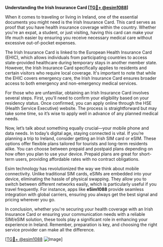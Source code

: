 **Understanding the Irish Insurance Card [[TG💪+ @esim1088](https://t.me/s/esim1088)]**

When it comes to traveling or living in Ireland, one of the essential documents you might need is the Irish Insurance Card. This card serves as proof that you have health insurance coverage within the country. Whether you're an expat, a student, or just visiting, having this card can make your life much easier by ensuring you receive necessary medical care without excessive out-of-pocket expenses.

The Irish Insurance Card is linked to the European Health Insurance Card (EHIC), which allows individuals from participating countries to access state-provided healthcare during temporary stays in another member state. However, the Irish Insurance Card specifically applies to residents and certain visitors who require local coverage. It's important to note that while the EHIC covers emergency care, the Irish Insurance Card ensures broader access to both emergency and non-emergency medical services.

For those who are unfamiliar, obtaining an Irish Insurance Card involves several steps. First, you'll need to confirm your eligibility based on your residency status. Once confirmed, you can apply online through the HSE (Health Service Executive) website. The process is straightforward but may take some time, so it’s wise to apply well in advance of any planned medical needs.

Now, let’s talk about something equally crucial—your mobile phone and data needs. In today’s digital age, staying connected is vital. If you’re planning a trip to Ireland, consider getting an Irish SIM card or eSIM. These options offer flexible plans tailored for tourists and long-term residents alike. You can choose between prepaid and postpaid plans depending on how often you plan to use your device. Prepaid plans are great for short-term users, providing affordable rates with no contract obligations.

Esim technology has revolutionized the way we think about mobile connectivity. Unlike traditional SIM cards, eSIMs are embedded into your device, eliminating the hassle of physical swapping. They allow you to switch between different networks easily, which is particularly useful if you travel frequently. For instance, apps like **eSim1088** provide seamless integration with global carriers, ensuring you always get the best signal and pricing wherever you go.

In conclusion, whether you're securing your health coverage with an Irish Insurance Card or ensuring your communication needs with a reliable SIM/eSIM solution, these tools play a significant role in enhancing your experience in Ireland. Remember, preparation is key, and choosing the right service provider can make all the difference. 

[[TG💪+ @esim1088](https://t.me/s/esim1088) ![Image](https://i.postimg.cc/Y0z9fWf4/image.png)]